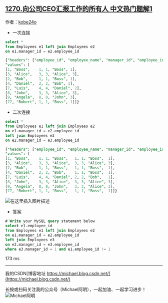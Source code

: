## [1270.向公司CEO汇报工作的所有人 中文热门题解1](https://leetcode.cn/problems/all-people-report-to-the-given-manager/solutions/100000/xiang-xi-bu-zou-er-ci-lian-jie-by-kobe24o)

作者：[kobe24o](https://leetcode.cn/u/kobe24o)
- 一次连接
```sql
select *
from Employees e1 left join Employees e2
on e1.manager_id = e2.employee_id
```

```sql
{"headers": ["employee_id", "employee_name", "manager_id", "employee_id", "employee_name", "manager_id"], 
"values": [
[1, "Boss",    1, 1, "Boss", 1], 
[3, "Alice",   3, 3, "Alice", 3], 
[2, "Bob",     1, 1, "Boss", 1], 
[4, "Daniel",  2, 2, "Bob", 1], 
[7, "Luis",    4, 4, "Daniel", 2], 
[8, "John",    3, 3, "Alice", 3], 
[9, "Angela",  8, 8, "John", 3], 
[77, "Robert", 1, 1, "Boss", 1]]}
```
- 二次连接

```sql
select *
from Employees e1 left join Employees e2
on e1.manager_id = e2.employee_id
left join Employees e3
on e2.manager_id = e3.employee_id
```

```sql
{"headers": ["employee_id", "employee_name", "manager_id", "employee_id", "employee_name", "manager_id", "employee_id", "employee_name", "manager_id"], 
"values": [
[1, "Boss",    1, 1, "Boss",   1, 1, "Boss",  1], 
[3, "Alice",   3, 3, "Alice",  3, 3, "Alice", 3], 
[2, "Bob",     1, 1, "Boss",   1, 1, "Boss",  1], 
[4, "Daniel",  2, 2, "Bob",    1, 1, "Boss",  1], 
[7, "Luis",    4, 4, "Daniel", 2, 2, "Bob",   1], 
[8, "John",    3, 3, "Alice",  3, 3, "Alice", 3], 
[9, "Angela",  8, 8, "John",   3, 3, "Alice", 3], 
[77, "Robert", 1, 1, "Boss",   1, 1, "Boss",  1]]}
```
![在这里插入图片描述](https://pic.leetcode-cn.com/b62455127ec91822ba74a6275d980c0318f691106d93685fd1458cd4608ee6f7.png)
- 答案

```sql
# Write your MySQL query statement below
select e1.employee_id
from Employees e1 left join Employees e2
on e1.manager_id = e2.employee_id
left join Employees e3
on e2.manager_id = e3.employee_id
where e3.manager_id = 1 and e1.employee_id != 1
```
173 ms

---

我的CSDN[博客地址 https://michael.blog.csdn.net/](https://michael.blog.csdn.net/)

长按或扫码关注我的公众号（Michael阿明），一起加油、一起学习进步！
![Michael阿明](https://pic.leetcode-cn.com/5399c84b2b21b6f753518897e84cf40939553f2e7588bacd0cd01cbf14ef9d84.png)
